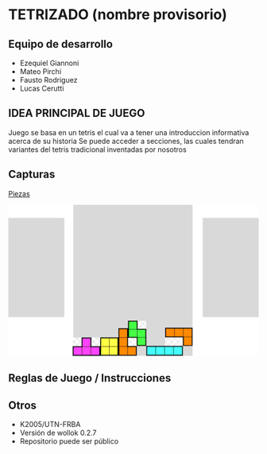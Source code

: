 # TETRIZADO (nombre provisorio)

## Equipo de desarrollo

- Ezequiel Giannoni
- Mateo Pirchi
- Fausto Rodriguez
- Lucas Cerutti
  
## IDEA PRINCIPAL DE JUEGO
Juego se basa en un tetris el cual va a tener una introduccion informativa acerca de su historia
Se puede acceder a secciones, las cuales tendran variantes del tetris tradicional inventadas por nosotros

## Capturas

[Piezas](https://drive.google.com/file/d/1IDfAXGo_7XQEf8TX_SjRxgHXMUrCuEF7/view?usp=drive_link)

![Tetrizado](assets/Tetrizado.png)

## Reglas de Juego / Instrucciones



## Otros

- K2005/UTN-FRBA
- Versión de wollok 0.2.7
- Repositorio puede ser público
